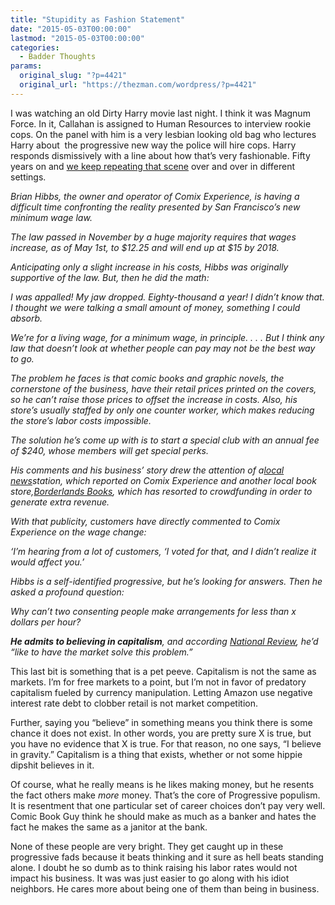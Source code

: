 ```yaml
---
title: "Stupidity as Fashion Statement"
date: "2015-05-03T00:00:00"
lastmod: "2015-05-03T00:00:00"
categories:
  - Badder Thoughts
params:
  original_slug: "?p=4421"
  original_url: "https://thezman.com/wordpress/?p=4421"
---
```


I was watching an old Dirty Harry movie last night. I think it was
Magnum Force. In it, Callahan is assigned to Human Resources to
interview rookie cops. On the panel with him is a very lesbian looking
old bag who lectures Harry about  the progressive new way the police
will hire cops. Harry responds dismissively with a line about how that’s
very fashionable. Fifty years on and <a
href="http://www.ijreview.com/2015/05/310771-san-francisco-business-owner-threatened-minimum-wage-law-asks-important-question-possible/?utm_source=facebook&amp;utm_medium=organic&amp;utm_content=PRM3&amp;utm_campaign=PRM3"
rel="noopener" target="_blank">we keep repeating that scene</a> over and
over in different settings.

*Brian Hibbs, the owner and operator of Comix Experience, is having a
difficult time confronting the reality presented by San Francisco’s new
minimum wage law.*

*The law passed in November by a huge majority requires that wages
increase, as of May 1st, to $12.25 and will end up at $15 by 2018.*

*Anticipating only a slight increase in his costs, Hibbs was originally
supportive of the law. But, then he did the math:*

*I was appalled! My jaw dropped. Eighty-thousand a year! I didn’t know
that. I thought we were talking a small amount of money, something I
could absorb.*

*We’re for a living wage, for a minimum wage, in principle. . . . But I
think any law that doesn’t look at whether people can pay may not be the
best way to go.*

*The problem he faces is that comic books and graphic novels, the
cornerstone of the business, have their retail prices printed on the
covers, so he can’t raise those prices to offset the increase in costs.
Also, his store’s usually staffed by only one counter worker, which
makes reducing the store’s labor costs impossible.*

*The solution he’s come up with is to start a special club with an
annual fee of $240, whose members will get special perks.*

*His comments and his business’ story drew the attention of a<a
href="http://abc7news.com/business/sf-businesses-find-clever-ways-to-stay-afloat-after-wage-hike/657070/"
rel="nofollow noopener" target="_blank">local news</a>station, which
reported on Comix Experience and another local book store,<a
href="http://www.ijreview.com/2015/02/244578-headscratcher-san-fran-bookstore-closes-due-minimum-wage-law-yet-owners-still-support-law/"
rel="noopener" target="_blank">Borderlands Books</a>, which has resorted
to crowdfunding in order to generate extra revenue.*

*With that publicity, customers have directly commented to Comix
Experience on the wage change:*

*‘I’m hearing from a lot of customers, ‘I voted for that, and I didn’t
realize it would affect you.’*

*Hibbs is a self-identified progressive, but he’s looking for
answers. Then he asked a profound question:*

*Why can’t two consenting people make arrangements for less than x
dollars per hour?*

***He admits to believing in capitalism**, and
according<span class="Apple-converted-space"> </span><a
href="http://www.nationalreview.com/article/417763/when-minimum-wage-hikes-hit-san-francisco-comic-book-store-ian-tuttle"
rel="nofollow noopener" target="_blank">National Review</a>, he’d “like
to have the market solve this problem.”*

This last bit is something that is a pet peeve. Capitalism is not the
same as markets. I’m for free markets to a point, but I’m not in favor
of predatory capitalism fueled by currency manipulation. Letting Amazon
use negative interest rate debt to clobber retail is not market
competition.

Further, saying you “believe” in something means you think there is some
chance it does not exist. In other words, you are pretty sure X is true,
but you have no evidence that X is true. For that reason, no one says,
“I believe in gravity.” Capitalism is a thing that exists, whether or
not some hippie dipshit believes in it.

Of course, what he really means is he likes making money, but he resents
the fact others make *more* money. That’s the core of Progressive
populism. It is resentment that one particular set of career choices
don’t pay very well. Comic Book Guy think he should make as much as a
banker and hates the fact he makes the same as a janitor at the bank.

None of these people are very bright. They get caught up in these
progressive fads because it beats thinking and it sure as hell beats
standing alone. I doubt he so dumb as to think raising his labor rates
would not impact his business. It was was just easier to go along with
his idiot neighbors. He cares more about being one of them than being in
business.
